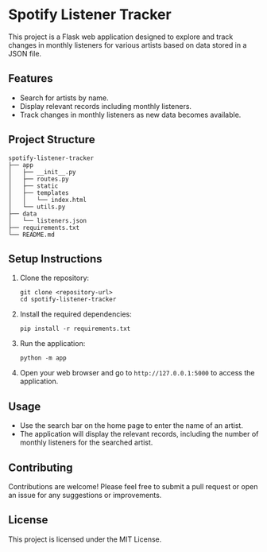 # Spotify Listener Tracker

This project is a Flask web application designed to explore and track changes in monthly listeners for various artists based on data stored in a JSON file.

## Features

- Search for artists by name.
- Display relevant records including monthly listeners.
- Track changes in monthly listeners as new data becomes available.

## Project Structure

```
spotify-listener-tracker
├── app
│   ├── __init__.py
│   ├── routes.py
│   ├── static
│   ├── templates
│   │   └── index.html
│   └── utils.py
├── data
│   └── listeners.json
├── requirements.txt
└── README.md
```

## Setup Instructions

1. Clone the repository:
   ```
   git clone <repository-url>
   cd spotify-listener-tracker
   ```

2. Install the required dependencies:
   ```
   pip install -r requirements.txt
   ```

3. Run the application:
   ```
   python -m app
   ```

4. Open your web browser and go to `http://127.0.0.1:5000` to access the application.

## Usage

- Use the search bar on the home page to enter the name of an artist.
- The application will display the relevant records, including the number of monthly listeners for the searched artist.

## Contributing

Contributions are welcome! Please feel free to submit a pull request or open an issue for any suggestions or improvements.

## License

This project is licensed under the MIT License.